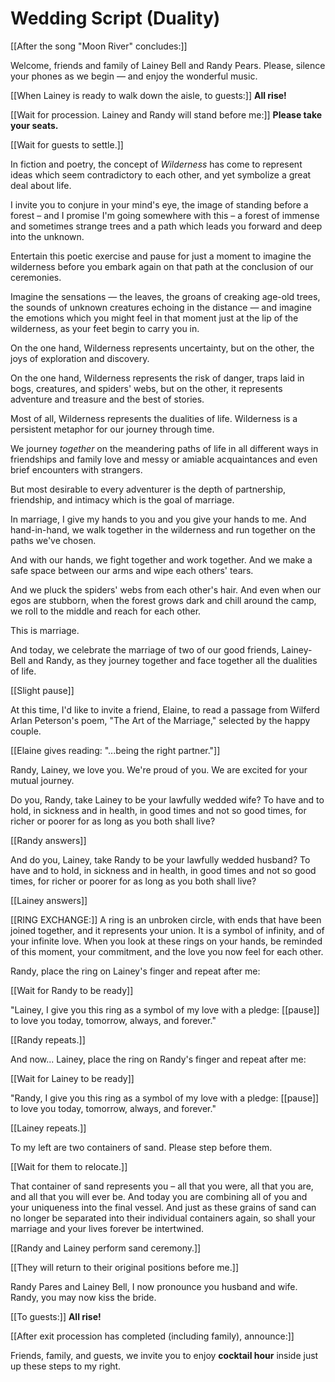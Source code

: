 # Wedding Script (Duality)

[[After the song "Moon River" concludes:]]

Welcome, friends and family of Lainey Bell and Randy Pears. Please, silence your phones as we begin — and enjoy the wonderful music.

[[When Lainey is ready to walk down the aisle, to guests:]] 
__All rise!__

[[Wait for procession. Lainey and Randy will stand before me:]] 
__Please take your seats.__

[[Wait for guests to settle.]]

In fiction and poetry, the concept of _Wilderness_ has come to represent ideas which seem contradictory to each other, and yet symbolize a great deal about life.

I invite you to conjure in your mind's eye, the image of standing before a forest – and I promise I'm going somewhere with this – a forest of immense and sometimes strange trees and a path which leads you forward and deep into the unknown.

Entertain this poetic exercise and pause for just a moment to imagine the wilderness before you embark again on that path at the conclusion of our ceremonies.

Imagine the sensations — the leaves, the groans of creaking age-old trees, the sounds of unknown creatures echoing in the distance — and imagine the emotions which you might feel in that moment just at the lip of the wilderness, as your feet begin to carry you in.

On the one hand, Wilderness represents uncertainty, but on the other, the joys of exploration and discovery.

On the one hand, Wilderness represents the risk of danger, traps laid in bogs, creatures, and spiders' webs, but on the other, it represents adventure and treasure and the best of stories. 

Most of all, Wilderness represents the dualities of life. Wilderness is a persistent metaphor for our journey through time. 

We journey _together_ on the meandering paths of life in all different ways in friendships and family love and messy or amiable acquaintances and even brief encounters with strangers. 

But most desirable to every adventurer is the depth of partnership, friendship, and intimacy which is the goal of marriage. 

In marriage, I give my hands to you and you give your hands to me. And hand-in-hand, we walk together in the wilderness and run together on the paths we've chosen. 

And with our hands, we fight together and work together. And we make a safe space between our arms and wipe each others' tears. 

And we pluck the spiders' webs from each other's hair. And even when our egos are stubborn, when the forest grows dark and chill around the camp, we roll to the middle and reach for each other. 

This is marriage. 

And today, we celebrate the marriage of two of our good friends, Lainey-Bell and Randy, as they journey together and face together all the dualities of life.

[[Slight pause]]

At this time, I'd like to invite a friend, Elaine, to read a passage from Wilferd Arlan Peterson's poem, "The Art of the Marriage," selected by the happy couple.

[[Elaine gives reading: "...being the right partner."]]

Randy, Lainey, we love you. We're proud of you. We are excited for your mutual journey.

Do you, Randy, take Lainey to be your lawfully wedded wife? To have and to hold, in sickness and in health, in good times and not so good times, for richer or poorer for as long as you both shall live?

[[Randy answers]]

And do you, Lainey, take Randy to be your lawfully wedded husband? To have and to hold, in sickness and in health, in good times and not so good times, for richer or poorer for as long as you both shall live?

[[Lainey answers]]

[[RING EXCHANGE:]]
A ring is an unbroken circle, with ends that have been joined together, and it represents your union. It is a symbol of infinity, and of your infinite love. When you look at these rings on your hands, be reminded of this moment, your commitment, and the love you now feel for each other.

Randy, place the ring on Lainey's finger and repeat after me:

[[Wait for Randy to be ready]]

"Lainey, I give you this ring as a symbol of my love with a pledge: [[pause]] to love you today, tomorrow, always, and forever."

[[Randy repeats.]]

And now... Lainey, place the ring on Randy's finger and repeat after me:

[[Wait for Lainey to be ready]]

"Randy, I give you this ring as a symbol of my love with a pledge: [[pause]] to love you today, tomorrow, always, and forever."

[[Lainey repeats.]]

To my left are two containers of sand. Please step before them.

[[Wait for them to relocate.]]

That container of sand represents you – all that you were, all that you are, and all that you will ever be.  And today you are combining all of you and your uniqueness into the final vessel.  And just as these grains of sand can no longer be separated into their individual containers again, so shall your marriage and your lives forever be intertwined.

[[Randy and Lainey perform sand ceremony.]]

[[They will return to their original positions before me.]]

Randy Pares and Lainey Bell, I now pronounce you husband and wife. Randy, you may now kiss the bride.

[[To guests:]] __All rise!__

[[After exit procession has completed (including family), announce:]]

Friends, family, and guests, we invite you to enjoy __cocktail hour__ inside just up these steps to my right.
